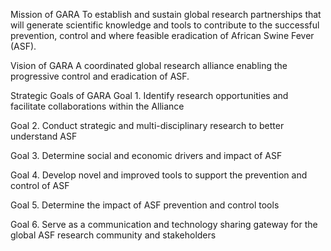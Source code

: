 Mission of GARA
To establish and sustain global research partnerships that will generate scientific knowledge and tools to contribute to the successful prevention, control and where feasible eradication of African Swine Fever (ASF).

Vision of GARA
A coordinated global research alliance enabling the progressive control and eradication of ASF.

Strategic Goals of GARA
Goal 1. Identify research opportunities and facilitate collaborations within the Alliance

Goal 2. Conduct strategic and multi-disciplinary research to better understand ASF

Goal 3. Determine social and economic drivers and impact of ASF

Goal 4. Develop novel and improved tools to support the prevention and control of ASF

Goal 5. Determine the impact of ASF prevention and control tools

Goal 6. Serve as a communication and technology sharing gateway for the global ASF research community and stakeholders
